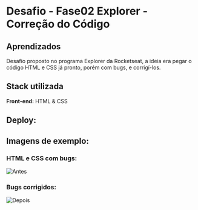 
# Desafio - Fase02 Explorer - Correção do Código


## Aprendizados

Desafio proposto no programa Explorer da Rocketseat, a ideia era pegar o código HTML e CSS já pronto, porém com bugs, e corrigí-los.

## Stack utilizada

**Front-end:** HTML & CSS

## Deploy:



## Imagens de exemplo:

### HTML e CSS com bugs:

<img src="https://github.com/jscloneski/Desafio-Fase02-Corre-odoc-digo/blob/main/Image02/antes.jpeg" alt="Antes">

### Bugs corrigidos:

<img src="https://github.com/jscloneski/Desafio-Fase02-Corre-odoc-digo/blob/main/Image02/depois.jpeg" alt="Depois">




